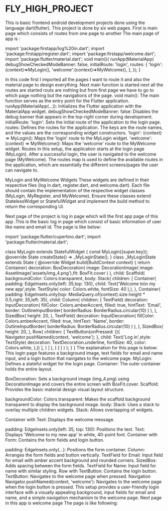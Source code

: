 # FLY_HIGH_PROJECT
This is basic frontend android development projects done using the language dart(flutter).
This project is done by six web pages.
First is main page which consists of routes from one page to another
The main page of app is :

import 'package:firstapp/log%20in.dart';
import 'package:firstapp/register.dart';
import 'package:firstapp/welcome.dart';
import 'package:flutter/material.dart';
void main(){
        runApp(MaterialApp(
           debugShowCheckedModeBanner: false,
          initialRoute: 'login',
          routes: {
            'login':(context)=>MyLogin(),
            'welcome':(context)=>MyWelcome(),
            },
        ));
}

In this code first I imported all the pages I want to route it and also the material page to design everything.
Next main function is started next all the routes are started routs are nothing but from first page we have to go to which page nothing but the navigations of the page.
void main(): The main function serves as the entry point for the Flutter application.
runApp(MaterialApp(...)): Initializes the Flutter application with the MaterialApp widget.
debugShowCheckedModeBanner: false: Disables the debug banner that appears in the top-right corner during development.
initialRoute: 'login': Sets the initial route of the application to the login page.
routes: Defines the routes for the application. The keys are the route names, and the values are the corresponding widget constructors.
'login': (context) => MyLogin(): Maps the 'login' route to the MyLogin widget.
'welcome': (context) => MyWelcome(): Maps the 'welcome' route to the MyWelcome widget.
Routes
In this setup, the application starts at the login page (MyLogin). After a successful login, the user is navigated to the welcome page (MyWelcome). The routes map is used to define the available routes in the application, which are essentially the different screens/pages the user can navigate to.

MyLogin and MyWelcome Widgets
These widgets are defined in their respective files (log in.dart, register.dart, and welcome.dart). Each file should contain the implementation of the respective widget classes (MyLogin, MyRegister, and MyWelcome). Ensure these classes extend StatelessWidget or StatefulWidget and implement the build method to return the corresponding UI.

Next page of the project is log in page which will the first app page of this app .This is the basic log in page which consist of basic information of user like name and email id.
The page is like below:

import 'package:flutter/cupertino.dart';
import 'package:flutter/material.dart';

class MyLogin extends StatefulWidget {
  const MyLogin({super.key});
 @override
  State<MyLogin> createState() => _MyLoginState();
}
class _MyLoginState extends State<MyLogin> {
  @override
  Widget build(BuildContext context) {
    return Container(
      decoration: BoxDecoration(
        image: DecorationImage(
         image: AssetImage('assets/img_4.png'),fit: BoxFit.cover
       )
      ),
      child: Scaffold(
        backgroundColor: Colors.transparent,
        body: Stack(
          children: [
            Container(
              padding: EdgeInsets.only(left: 35,top: 130),
              child: Text('Welcome to\n my new app',style: TextStyle(
                color: Colors.white,
                fontSize: 40
              ),),
            ),
            Container(
              padding: EdgeInsets.only(top: MediaQuery.of(context).size.height * 0.5,right: 35,left: 35),
              child: Column(
                children: [
                  TextField(
                    decoration: InputDecoration(
                      fillColor: Colors.amberAccent,
                      filled: true,
                      hintText: 'Email',
                      border: OutlineInputBorder(
                        borderRadius: BorderRadius.circular(10)
                      )
                    ),
                  ),
                  SizedBox(
                    height: 20,
                  ),
                  TextField(
                decoration: InputDecoration(
                fillColor: Colors.amberAccent,
                filled: true,
                hintText: 'Name',
                     border: OutlineInputBorder(
                         borderRadius: BorderRadius.circular(10)
    )
    ),
    ),
                  SizedBox(
                    height: 20,
                  ),
           Row(
             children: [
               TextButton(onPressed: (){
                 Navigator.pushNamed(context, 'welcome');
               }, child: Text('Log in',style: TextStyle(
                 decoration: TextDecoration.underline,
                 fontSize: 40,
                 color: Colors.white,
               ),))
             ],
           )
      ]
    ),
    )
        ]
    )
      )
    );
 }
}
The explaination for this page is below:
This login page features a background image, text fields for email and name input, and a login button that navigates to the welcome page.
MyLogin: Defines a stateful widget for the login page.
Container: The outer container holds the entire layout.

BoxDecoration: Sets a background image (img_4.png) using DecorationImage and covers the entire screen with BoxFit.cover.
Scaffold: Provides the basic material design visual layout structure.

backgroundColor: Colors.transparent: Makes the scaffold background transparent to display the background image.
body: Stack: Uses a stack to overlay multiple children widgets.
Stack: Allows overlapping of widgets.

Container with Text: Displays the welcome message.

padding: EdgeInsets.only(left: 35, top: 130): Positions the text.
Text: Displays 'Welcome to my new app' in white, 40-point font.
Container with Form: Contains the form fields and login button.

padding: EdgeInsets.only(...): Positions the form container.
Column: Arranges the form fields and button vertically.
TextField for Email: Input field for email with amber accent background and rounded corners.
SizedBox: Adds spacing between the form fields.
TextField for Name: Input field for name with similar styling.
Row with TextButton: Contains the login button.
TextButton: Navigates to the welcome page when pressed.
Navigation
Navigator.pushNamed(context, 'welcome'): Navigates to the welcome page when the login button is pressed.
This setup provides a user-friendly login interface with a visually appealing background, input fields for email and name, and a simple navigation mechanism to the welcome page.
Next page in this app is welcome page 
The page is like following:
